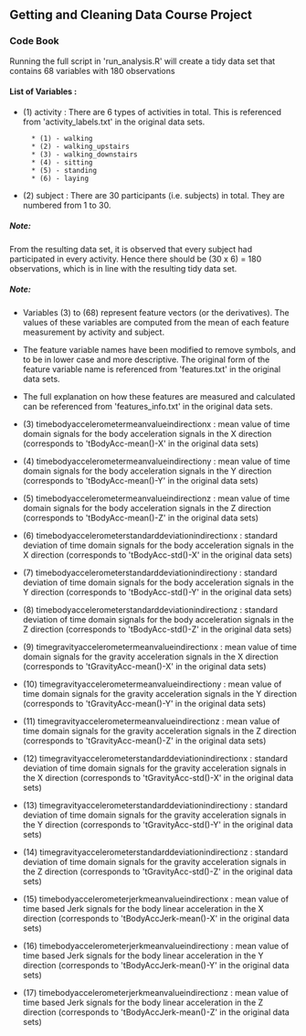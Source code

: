 ## Getting and Cleaning Data Course Project

### Code Book


Running the full script in 'run_analysis.R' will create a tidy data set that contains 68 variables with 180 observations


#### List of Variables :


- (1) activity : There are 6 types of activities in total.  This is referenced from 'activity_labels.txt' in the original data sets.

		* (1) - walking
		* (2) - walking_upstairs
		* (3) - walking_downstairs
		* (4) - sitting
		* (5) - standing
		* (6) - laying


- (2) subject : There are 30 participants (i.e. subjects) in total.  They are numbered from 1 to 30.


##### Note: 

From the resulting data set, it is observed that every subject had participated in every activity.  Hence there should be (30 x 6) = 180 observations, which is in line with the resulting tidy data set.


##### Note: 

* Variables (3) to (68) represent feature vectors (or the derivatives).  The values of these variables are computed from the mean of each feature measurement by activity and subject.

* The feature variable names have been modified to remove symbols, and to be in lower case and more descriptive.  The original form of the feature variable name is referenced from 'features.txt' in the original data sets.  

* The full explanation on how these features are measured and calculated can be referenced from 'features_info.txt' in the original data sets.


- (3) timebodyaccelerometermeanvalueindirectionx : mean value of time domain signals for the body acceleration signals in the X direction  (corresponds to 'tBodyAcc-mean()-X' in the original data sets)


- (4) timebodyaccelerometermeanvalueindirectiony : mean value of time domain signals for the body acceleration signals in the Y direction  (corresponds to 'tBodyAcc-mean()-Y' in the original data sets)


- (5) timebodyaccelerometermeanvalueindirectionz : mean value of time domain signals for the body acceleration signals in the Z direction  (corresponds to 'tBodyAcc-mean()-Z' in the original data sets)


- (6) timebodyaccelerometerstandarddeviationindirectionx : standard deviation of time domain signals for the body acceleration signals in the X direction  (corresponds to 'tBodyAcc-std()-X' in the original data sets)


- (7) timebodyaccelerometerstandarddeviationindirectiony : standard deviation of time domain signals for the body acceleration signals in the Y direction  (corresponds to 'tBodyAcc-std()-Y' in the original data sets)


- (8) timebodyaccelerometerstandarddeviationindirectionz : standard deviation of time domain signals for the body acceleration signals in the Z direction  (corresponds to 'tBodyAcc-std()-Z' in the original data sets)


- (9) timegravityaccelerometermeanvalueindirectionx : mean value of time domain signals for the gravity acceleration signals in the X direction  (corresponds to 'tGravityAcc-mean()-X' in the original data sets)


- (10) timegravityaccelerometermeanvalueindirectiony : mean value of time domain signals for the gravity acceleration signals in the Y direction  (corresponds to 'tGravityAcc-mean()-Y' in the original data sets)


- (11) timegravityaccelerometermeanvalueindirectionz : mean value of time domain signals for the gravity acceleration signals in the Z direction  (corresponds to 'tGravityAcc-mean()-Z' in the original data sets)


- (12) timegravityaccelerometerstandarddeviationindirectionx : standard deviation of time domain signals for the gravity acceleration signals in the X direction  (corresponds to 'tGravityAcc-std()-X' in the original data sets)


- (13) timegravityaccelerometerstandarddeviationindirectiony : standard deviation of time domain signals for the gravity acceleration signals in the Y direction  (corresponds to 'tGravityAcc-std()-Y' in the original data sets)


- (14) timegravityaccelerometerstandarddeviationindirectionz : standard deviation of time domain signals for the gravity acceleration signals in the Z direction  (corresponds to 'tGravityAcc-std()-Z' in the original data sets)


- (15) timebodyaccelerometerjerkmeanvalueindirectionx : mean value of time based Jerk signals for the body linear acceleration in the X direction  (corresponds to 'tBodyAccJerk-mean()-X' in the original data sets)


- (16) timebodyaccelerometerjerkmeanvalueindirectiony : mean value of time based Jerk signals for the body linear acceleration in the Y direction  (corresponds to 'tBodyAccJerk-mean()-Y' in the original data sets)


- (17) timebodyaccelerometerjerkmeanvalueindirectionz : mean value of time based Jerk signals for the body linear acceleration in the Z direction  (corresponds to 'tBodyAccJerk-mean()-Z' in the original data sets)
